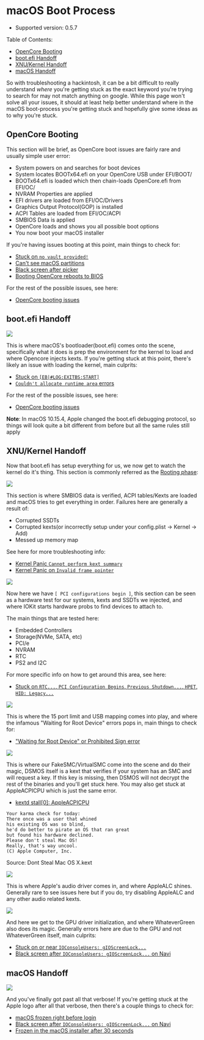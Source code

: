 # macOS Boot Process

* Supported version: 0.5.7

Table of Contents:

* [OpenCore Booting](boot.md#opencore-booting)
* [boot.efi Handoff](boot.md#bootefi-handoff)
* [XNU/Kernel Handoff](boot.md#xnukernel-handoff)
* [macOS Handoff](boot.md#macos-handoff)

So with troubleshooting a hackintosh, it can be a bit difficult to really understand _where_ you're getting stuck as the exact keyword you're trying to search for may not match anything on google. While this page won't solve all your issues, it should at least help better understand where in the macOS boot-process you're getting stuck and hopefully give some ideas as to why you're stuck.

## OpenCore Booting

This section will be brief, as OpenCore boot issues are fairly rare and usually simple user error:

* System powers on and searches for boot devices
* System locates BOOTx64.efi on your OpenCore USB under EFI/BOOT/
* BOOTx64.efi is loaded which then chain-loads OpenCore.efi from EFI/OC/
* NVRAM Properties are applied
* EFI drivers are loaded from EFI/OC/Drivers
* Graphics Output Protocol\(GOP\) is installed
* ACPI Tables are loaded from EFI/OC/ACPI
* SMBIOS Data is applied
* OpenCore loads and shows you all possible boot options
* You now boot your macOS installer

If you're having issues booting at this point, main things to check for:

* [Stuck on `no vault provided!`](troubleshooting.md#stuck-on-no-vault-provided)
* [Can't see macOS partitions](troubleshooting.md#cant-see-macos-partitions)
* [Black screen after picker](troubleshooting.md#black-screen-after-picker)
* [Booting OpenCore reboots to BIOS](troubleshooting.md#booting-opencore-reboots-to-bios)

For the rest of the possible issues, see here:

* [OpenCore booting issues](troubleshooting.md#opencore-booting)

## boot.efi Handoff

![](../.gitbook/assets/1-boot-efi.png)

This is where macOS's bootloader\(boot.efi\) comes onto the scene, specifically what it does is prep the environment for the kernel to load and where Opencore injects kexts. If you're getting stuck at this point, there's likely an issue with loading the kernel, main culprits:

* [Stuck on `[EB|#LOG:EXITBS:START]`](troubleshooting.md#stuck-on-eblogexitbsstart)
* [`Couldn't allocate runtime area` errors](troubleshooting.md#couldnt-allocate-runtime-area-errors)

For the rest of the possible issues, see here:

* [OpenCore booting issues](troubleshooting.md#opencore-booting)

**Note**: In macOS 10.15.4, Apple changed the boot.efi debugging protocol, so things will look quite a bit different from before but all the same rules still apply

## XNU/Kernel Handoff

Now that boot.efi has setup everything for us, we now get to watch the kernel do it's thing. This section is commonly referred as the [Rooting phase](https://developer.apple.com/library/archive/documentation/Darwin/Conceptual/KernelProgramming/booting/booting.html):

![](../.gitbook/assets/2-kernel-start.png)

This section is where SMBIOS data is verified, ACPI tables/Kexts are loaded and macOS tries to get everything in order. Failures here are generally a result of:

* Corrupted SSDTs
* Corrupted kexts\(or incorrectly setup under your config.plist -&gt; Kernel -&gt; Add\)
* Messed up memory map

See here for more troubleshooting info:

* [Kernel Panic `Cannot perform kext summary`](troubleshooting.md#kernel-panic-cannot-perform-kext-summary)
* [Kernel Panic on `Invalid frame pointer`](troubleshooting.md#kernel-panic-on-invalid-frame-pointer)

![](../.gitbook/assets/5-apfs-module.png)

Now here we have `[ PCI configurations begin ]`, this section can be seen as a hardware test for our systems, kexts and SSDTs we injected, and where IOKit starts hardware probs to find devices to attach to.

The main things that are tested here:

* Embedded Controllers
* Storage\(NVMe, SATA, etc\)
* PCI/e
* NVRAM
* RTC
* PS2 and I2C

For more specific info on how to get around this area, see here:

* [Stuck on `RTC...`, `PCI Configuration Begins`, `Previous Shutdown...`, `HPET`, `HID: Legacy...`](troubleshooting.md#stuck-on-rtc-pci-configuration-begins-previous-shutdown-hpet-hid-legacy)

![](../.gitbook/assets/6-usb-setup.png)

This is where the 15 port limit and USB mapping comes into play, and where the infamous "Waiting for Root Device" errors pops in, main things to check for:

* ["Waiting for Root Device" or Prohibited Sign error](troubleshooting.md#waiting-for-root-device-or-prohibited-sign-error)

![](../.gitbook/assets/8-dsmos-arrived.png)

This is where our FakeSMC/VirtualSMC come into the scene and do their magic, DSMOS itself is a kext that verifies if your system has an SMC and will request a key. If this key is missing, then DSMOS will not decrypt the rest of the binaries and you'll get stuck here. You may also get stuck at AppleACPICPU which is just the same error.

* [kextd stall\[0\]: AppleACPICPU](troubleshooting.md#kextd-stall0-appleacpicpu)

```text
Your karma check for today:
There once was a user that whined
his existing OS was so blind,
he'd do better to pirate an OS that ran great
but found his hardware declined.
Please don't steal Mac OS!
Really, that's way uncool.
(C) Apple Computer, Inc.
```

Source: Dont Steal Mac OS X.kext

![](../.gitbook/assets/9-audio.png)

This is where Apple's audio driver comes in, and where AppleALC shines. Generally rare to see issues here but if you do, try disabling AppleALC and any other audio related kexts.

![](../.gitbook/assets/10-gpu.png)

And here we get to the GPU driver initialization, and where WhateverGreen also does its magic. Generally errors here are due to the GPU and not WhateverGreen itself, main culprits:

* [Stuck on or near `IOConsoleUsers: gIOScreenLock...`](troubleshooting.md#stuck-on-or-near-ioconsolessers-gioscreenlock)
* [Black screen after `IOConsoleUsers: gIOScreenLock...` on Navi](troubleshooting.md#black-screen-after-ioconsoleusers-gioscreenlock-on-navi)

## macOS Handoff

![](../.gitbook/assets/11-boot.png)

And you've finally got past all that verbose! If you're getting stuck at the Apple logo after all that verbose, then there's a couple things to check for:

* [macOS frozen right before login](troubleshooting.md#macos-frozen-right-before-login)
* [Black screen after `IOConsoleUsers: gIOScreenLock...` on Navi](troubleshooting.md#black-screen-after-ioconsoleusers-gioscreenlock-on-navi)
* [Frozen in the macOS installer after 30 seconds](troubleshooting.md#frozen-in-macos-installer-after-30-seconds)

